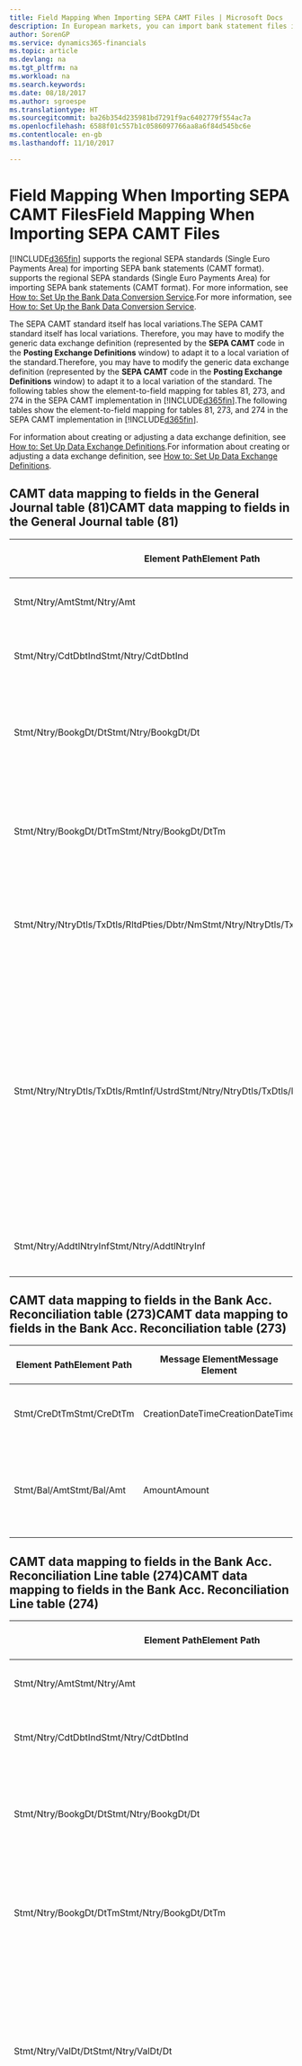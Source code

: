 ```yaml
---
title: Field Mapping When Importing SEPA CAMT Files | Microsoft Docs
description: In European markets, you can import bank statement files in the regional SEPA standards (Single Euro Payments Area).
author: SorenGP
ms.service: dynamics365-financials
ms.topic: article
ms.devlang: na
ms.tgt_pltfrm: na
ms.workload: na
ms.search.keywords: 
ms.date: 08/18/2017
ms.author: sgroespe
ms.translationtype: HT
ms.sourcegitcommit: ba26b354d235981bd7291f9ac6402779f554ac7a
ms.openlocfilehash: 6588f01c557b1c0586097766aa8a6f84d545bc6e
ms.contentlocale: en-gb
ms.lasthandoff: 11/10/2017

---
```

# <a name="field-mapping-when-importing-sepa-camt-files"></a><span data-ttu-id="58448-103">Field Mapping When Importing SEPA CAMT Files</span><span class="sxs-lookup"><span data-stu-id="58448-103">Field Mapping When Importing SEPA CAMT Files</span></span>
[!INCLUDE[d365fin](includes/d365fin_md.md)]<span data-ttu-id="58448-104"> supports the regional SEPA standards (Single Euro Payments Area) for importing SEPA bank statements (CAMT format).</span><span class="sxs-lookup"><span data-stu-id="58448-104"> supports the regional SEPA standards (Single Euro Payments Area) for importing SEPA bank statements (CAMT format).</span></span> <span data-ttu-id="58448-105">For more information, see [How to: Set Up the Bank Data Conversion Service](bank-how-setup-bank-data-conversion-service.md).</span><span class="sxs-lookup"><span data-stu-id="58448-105">For more information, see [How to: Set Up the Bank Data Conversion Service](bank-how-setup-bank-data-conversion-service.md).</span></span>  

 <span data-ttu-id="58448-106">The SEPA CAMT standard itself has local variations.</span><span class="sxs-lookup"><span data-stu-id="58448-106">The SEPA CAMT standard itself has local variations.</span></span> <span data-ttu-id="58448-107">Therefore, you may have to modify the generic data exchange definition (represented by the **SEPA CAMT** code in the **Posting Exchange Definitions** window) to adapt it to a local variation of the standard.</span><span class="sxs-lookup"><span data-stu-id="58448-107">Therefore, you may have to modify the generic data exchange definition (represented by the **SEPA CAMT** code in the **Posting Exchange Definitions** window) to adapt it to a local variation of the standard.</span></span> <span data-ttu-id="58448-108">The following tables show the element-to-field mapping for tables 81, 273, and 274 in the SEPA CAMT implementation in [!INCLUDE[d365fin](includes/d365fin_md.md)].</span><span class="sxs-lookup"><span data-stu-id="58448-108">The following tables show the element-to-field mapping for tables 81, 273, and 274 in the SEPA CAMT implementation in [!INCLUDE[d365fin](includes/d365fin_md.md)].</span></span>  

 <span data-ttu-id="58448-109">For information about creating or adjusting a data exchange definition, see [How to: Set Up Data Exchange Definitions](across-how-to-set-up-data-exchange-definitions.md).</span><span class="sxs-lookup"><span data-stu-id="58448-109">For information about creating or adjusting a data exchange definition, see [How to: Set Up Data Exchange Definitions](across-how-to-set-up-data-exchange-definitions.md).</span></span>  

## <a name="camt-data-mapping-to-fields-in-the-general-journal-table-81"></a><span data-ttu-id="58448-110">CAMT data mapping to fields in the General Journal table (81)</span><span class="sxs-lookup"><span data-stu-id="58448-110">CAMT data mapping to fields in the General Journal table (81)</span></span>  

|<span data-ttu-id="58448-111">Element Path</span><span class="sxs-lookup"><span data-stu-id="58448-111">Element Path</span></span>|<span data-ttu-id="58448-112">Message Element</span><span class="sxs-lookup"><span data-stu-id="58448-112">Message Element</span></span>|<span data-ttu-id="58448-113">Data Type</span><span class="sxs-lookup"><span data-stu-id="58448-113">Data Type</span></span>|<span data-ttu-id="58448-114">Description</span><span class="sxs-lookup"><span data-stu-id="58448-114">Description</span></span>|<span data-ttu-id="58448-115">Negative-Sign Identifier</span><span class="sxs-lookup"><span data-stu-id="58448-115">Negative-Sign Identifier</span></span>|<span data-ttu-id="58448-116">Field No.</span><span class="sxs-lookup"><span data-stu-id="58448-116">Field No.</span></span>|<span data-ttu-id="58448-117">Field Name</span><span class="sxs-lookup"><span data-stu-id="58448-117">Field Name</span></span>|  
|------------------|---------------------|---------------|-----------------|-------------------------------|---------------|----------------|  
|<span data-ttu-id="58448-118">Stmt/Ntry/Amt</span><span class="sxs-lookup"><span data-stu-id="58448-118">Stmt/Ntry/Amt</span></span>|<span data-ttu-id="58448-119">Amount</span><span class="sxs-lookup"><span data-stu-id="58448-119">Amount</span></span>|<span data-ttu-id="58448-120">Decimal</span><span class="sxs-lookup"><span data-stu-id="58448-120">Decimal</span></span>|<span data-ttu-id="58448-121">The amount of money in the cash entry</span><span class="sxs-lookup"><span data-stu-id="58448-121">The amount of money in the cash entry</span></span>||<span data-ttu-id="58448-122">13</span><span class="sxs-lookup"><span data-stu-id="58448-122">13</span></span>|<span data-ttu-id="58448-123">Amount</span><span class="sxs-lookup"><span data-stu-id="58448-123">Amount</span></span>|  
|<span data-ttu-id="58448-124">Stmt/Ntry/CdtDbtInd</span><span class="sxs-lookup"><span data-stu-id="58448-124">Stmt/Ntry/CdtDbtInd</span></span>|<span data-ttu-id="58448-125">CreditDebitIndicator</span><span class="sxs-lookup"><span data-stu-id="58448-125">CreditDebitIndicator</span></span>|<span data-ttu-id="58448-126">Text</span><span class="sxs-lookup"><span data-stu-id="58448-126">Text</span></span>|<span data-ttu-id="58448-127">Indicates whether the entry is a credit or a debit entry</span><span class="sxs-lookup"><span data-stu-id="58448-127">Indicates whether the entry is a credit or a debit entry</span></span>|<span data-ttu-id="58448-128">DBIT</span><span class="sxs-lookup"><span data-stu-id="58448-128">DBIT</span></span>|<span data-ttu-id="58448-129">13</span><span class="sxs-lookup"><span data-stu-id="58448-129">13</span></span>|<span data-ttu-id="58448-130">Amount</span><span class="sxs-lookup"><span data-stu-id="58448-130">Amount</span></span>|  
|<span data-ttu-id="58448-131">Stmt/Ntry/BookgDt/Dt</span><span class="sxs-lookup"><span data-stu-id="58448-131">Stmt/Ntry/BookgDt/Dt</span></span>|<span data-ttu-id="58448-132">Date</span><span class="sxs-lookup"><span data-stu-id="58448-132">Date</span></span>|<span data-ttu-id="58448-133">Date</span><span class="sxs-lookup"><span data-stu-id="58448-133">Date</span></span>|<span data-ttu-id="58448-134">The date when an entry is posted to an account on the account servicer's books</span><span class="sxs-lookup"><span data-stu-id="58448-134">The date when an entry is posted to an account on the account servicer's books</span></span>||<span data-ttu-id="58448-135">5</span><span class="sxs-lookup"><span data-stu-id="58448-135">5</span></span>|<span data-ttu-id="58448-136">Posting Date</span><span class="sxs-lookup"><span data-stu-id="58448-136">Posting Date</span></span>|  
|<span data-ttu-id="58448-137">Stmt/Ntry/BookgDt/DtTm</span><span class="sxs-lookup"><span data-stu-id="58448-137">Stmt/Ntry/BookgDt/DtTm</span></span>|<span data-ttu-id="58448-138">DateTime</span><span class="sxs-lookup"><span data-stu-id="58448-138">DateTime</span></span>|<span data-ttu-id="58448-139">DateTime</span><span class="sxs-lookup"><span data-stu-id="58448-139">DateTime</span></span>|<span data-ttu-id="58448-140">The date and time when an entry is posted to an account on the account servicer's books</span><span class="sxs-lookup"><span data-stu-id="58448-140">The date and time when an entry is posted to an account on the account servicer's books</span></span>||<span data-ttu-id="58448-141">5</span><span class="sxs-lookup"><span data-stu-id="58448-141">5</span></span>|<span data-ttu-id="58448-142">Posting Date</span><span class="sxs-lookup"><span data-stu-id="58448-142">Posting Date</span></span>|  
|<span data-ttu-id="58448-143">Stmt/Ntry/NtryDtls/TxDtls/RltdPties/Dbtr/Nm</span><span class="sxs-lookup"><span data-stu-id="58448-143">Stmt/Ntry/NtryDtls/TxDtls/RltdPties/Dbtr/Nm</span></span>|<span data-ttu-id="58448-144">Name</span><span class="sxs-lookup"><span data-stu-id="58448-144">Name</span></span>|<span data-ttu-id="58448-145">Text</span><span class="sxs-lookup"><span data-stu-id="58448-145">Text</span></span>|<span data-ttu-id="58448-146">The name of the party that owes an amount of money to the (ultimate) creditor</span><span class="sxs-lookup"><span data-stu-id="58448-146">The name of the party that owes an amount of money to the (ultimate) creditor</span></span>||<span data-ttu-id="58448-147">1221</span><span class="sxs-lookup"><span data-stu-id="58448-147">1221</span></span>|<span data-ttu-id="58448-148">Payer Information</span><span class="sxs-lookup"><span data-stu-id="58448-148">Payer Information</span></span>|  
|<span data-ttu-id="58448-149">Stmt/Ntry/NtryDtls/TxDtls/RmtInf/Ustrd</span><span class="sxs-lookup"><span data-stu-id="58448-149">Stmt/Ntry/NtryDtls/TxDtls/RmtInf/Ustrd</span></span>|<span data-ttu-id="58448-150">Unstructured</span><span class="sxs-lookup"><span data-stu-id="58448-150">Unstructured</span></span>|<span data-ttu-id="58448-151">Text</span><span class="sxs-lookup"><span data-stu-id="58448-151">Text</span></span>|<span data-ttu-id="58448-152">Information supplied to enable the matching/reconciliation of an entry with the items that the payment is intended to settle, such as commercial invoices in an accounts-receivable system, in an unstructured form</span><span class="sxs-lookup"><span data-stu-id="58448-152">Information supplied to enable the matching/reconciliation of an entry with the items that the payment is intended to settle, such as commercial invoices in an accounts-receivable system, in an unstructured form</span></span>||<span data-ttu-id="58448-153">8</span><span class="sxs-lookup"><span data-stu-id="58448-153">8</span></span>|<span data-ttu-id="58448-154">Description</span><span class="sxs-lookup"><span data-stu-id="58448-154">Description</span></span>|  
|<span data-ttu-id="58448-155">Stmt/Ntry/AddtlNtryInf</span><span class="sxs-lookup"><span data-stu-id="58448-155">Stmt/Ntry/AddtlNtryInf</span></span>|<span data-ttu-id="58448-156">AdditionalEntryInformation</span><span class="sxs-lookup"><span data-stu-id="58448-156">AdditionalEntryInformation</span></span>|<span data-ttu-id="58448-157">Text</span><span class="sxs-lookup"><span data-stu-id="58448-157">Text</span></span>|<span data-ttu-id="58448-158">Additional information about the entry</span><span class="sxs-lookup"><span data-stu-id="58448-158">Additional information about the entry</span></span>||<span data-ttu-id="58448-159">1222</span><span class="sxs-lookup"><span data-stu-id="58448-159">1222</span></span>|<span data-ttu-id="58448-160">Transaction Information</span><span class="sxs-lookup"><span data-stu-id="58448-160">Transaction Information</span></span>|  

## <a name="camt-data-mapping-to-fields-in-the-bank-acc-reconciliation-table-273"></a><span data-ttu-id="58448-161">CAMT data mapping to fields in the Bank Acc. Reconciliation table (273)</span><span class="sxs-lookup"><span data-stu-id="58448-161">CAMT data mapping to fields in the Bank Acc. Reconciliation table (273)</span></span>  

|<span data-ttu-id="58448-162">Element Path</span><span class="sxs-lookup"><span data-stu-id="58448-162">Element Path</span></span>|<span data-ttu-id="58448-163">Message Element</span><span class="sxs-lookup"><span data-stu-id="58448-163">Message Element</span></span>|<span data-ttu-id="58448-164">Data Type</span><span class="sxs-lookup"><span data-stu-id="58448-164">Data Type</span></span>|<span data-ttu-id="58448-165">Description</span><span class="sxs-lookup"><span data-stu-id="58448-165">Description</span></span>|<span data-ttu-id="58448-166">Negative-Sign Identifier</span><span class="sxs-lookup"><span data-stu-id="58448-166">Negative-Sign Identifier</span></span>|<span data-ttu-id="58448-167">Field No.</span><span class="sxs-lookup"><span data-stu-id="58448-167">Field No.</span></span>|<span data-ttu-id="58448-168">Field Name</span><span class="sxs-lookup"><span data-stu-id="58448-168">Field Name</span></span>|  
|------------------|---------------------|---------------|-----------------|-------------------------------|---------------|----------------|  
|<span data-ttu-id="58448-169">Stmt/CreDtTm</span><span class="sxs-lookup"><span data-stu-id="58448-169">Stmt/CreDtTm</span></span>|<span data-ttu-id="58448-170">CreationDateTime</span><span class="sxs-lookup"><span data-stu-id="58448-170">CreationDateTime</span></span>|<span data-ttu-id="58448-171">Date</span><span class="sxs-lookup"><span data-stu-id="58448-171">Date</span></span>|<span data-ttu-id="58448-172">The date and time when the message was created</span><span class="sxs-lookup"><span data-stu-id="58448-172">The date and time when the message was created</span></span>||<span data-ttu-id="58448-173">3</span><span class="sxs-lookup"><span data-stu-id="58448-173">3</span></span>|<span data-ttu-id="58448-174">Statement Date</span><span class="sxs-lookup"><span data-stu-id="58448-174">Statement Date</span></span>|  
|<span data-ttu-id="58448-175">Stmt/Bal/Amt</span><span class="sxs-lookup"><span data-stu-id="58448-175">Stmt/Bal/Amt</span></span>|<span data-ttu-id="58448-176">Amount</span><span class="sxs-lookup"><span data-stu-id="58448-176">Amount</span></span>|<span data-ttu-id="58448-177">Decimal</span><span class="sxs-lookup"><span data-stu-id="58448-177">Decimal</span></span>|<span data-ttu-id="58448-178">The amount resulting from the netted amounts for all debit and credit entries</span><span class="sxs-lookup"><span data-stu-id="58448-178">The amount resulting from the netted amounts for all debit and credit entries</span></span>||<span data-ttu-id="58448-179">4</span><span class="sxs-lookup"><span data-stu-id="58448-179">4</span></span>|<span data-ttu-id="58448-180">Statement Ending Balance</span><span class="sxs-lookup"><span data-stu-id="58448-180">Statement Ending Balance</span></span>|  

## <a name="camt-data-mapping-to-fields-in-the-bank-acc-reconciliation-line-table-274"></a><span data-ttu-id="58448-181">CAMT data mapping to fields in the Bank Acc. Reconciliation Line table (274)</span><span class="sxs-lookup"><span data-stu-id="58448-181">CAMT data mapping to fields in the Bank Acc. Reconciliation Line table (274)</span></span>  

|<span data-ttu-id="58448-182">Element Path</span><span class="sxs-lookup"><span data-stu-id="58448-182">Element Path</span></span>|<span data-ttu-id="58448-183">Message Element</span><span class="sxs-lookup"><span data-stu-id="58448-183">Message Element</span></span>|<span data-ttu-id="58448-184">Data Type</span><span class="sxs-lookup"><span data-stu-id="58448-184">Data Type</span></span>|<span data-ttu-id="58448-185">Description</span><span class="sxs-lookup"><span data-stu-id="58448-185">Description</span></span>|<span data-ttu-id="58448-186">Negative-Sign Identifier</span><span class="sxs-lookup"><span data-stu-id="58448-186">Negative-Sign Identifier</span></span>|<span data-ttu-id="58448-187">Field No.</span><span class="sxs-lookup"><span data-stu-id="58448-187">Field No.</span></span>|<span data-ttu-id="58448-188">Field Name</span><span class="sxs-lookup"><span data-stu-id="58448-188">Field Name</span></span>|  
|------------------|---------------------|---------------|-----------------|-------------------------------|---------------|----------------|  
|<span data-ttu-id="58448-189">Stmt/Ntry/Amt</span><span class="sxs-lookup"><span data-stu-id="58448-189">Stmt/Ntry/Amt</span></span>|<span data-ttu-id="58448-190">Amount</span><span class="sxs-lookup"><span data-stu-id="58448-190">Amount</span></span>|<span data-ttu-id="58448-191">Decimal</span><span class="sxs-lookup"><span data-stu-id="58448-191">Decimal</span></span>|<span data-ttu-id="58448-192">The amount of money in the cash entry</span><span class="sxs-lookup"><span data-stu-id="58448-192">The amount of money in the cash entry</span></span>||<span data-ttu-id="58448-193">7</span><span class="sxs-lookup"><span data-stu-id="58448-193">7</span></span>|<span data-ttu-id="58448-194">Statement Amount</span><span class="sxs-lookup"><span data-stu-id="58448-194">Statement Amount</span></span>|  
|<span data-ttu-id="58448-195">Stmt/Ntry/CdtDbtInd</span><span class="sxs-lookup"><span data-stu-id="58448-195">Stmt/Ntry/CdtDbtInd</span></span>|<span data-ttu-id="58448-196">CreditDebitIndicator</span><span class="sxs-lookup"><span data-stu-id="58448-196">CreditDebitIndicator</span></span>|<span data-ttu-id="58448-197">Text</span><span class="sxs-lookup"><span data-stu-id="58448-197">Text</span></span>|<span data-ttu-id="58448-198">Indicates whether the entry is a credit or a debit entry</span><span class="sxs-lookup"><span data-stu-id="58448-198">Indicates whether the entry is a credit or a debit entry</span></span>|<span data-ttu-id="58448-199">DBIT</span><span class="sxs-lookup"><span data-stu-id="58448-199">DBIT</span></span>|<span data-ttu-id="58448-200">7</span><span class="sxs-lookup"><span data-stu-id="58448-200">7</span></span>|<span data-ttu-id="58448-201">Statement Amount</span><span class="sxs-lookup"><span data-stu-id="58448-201">Statement Amount</span></span>|  
|<span data-ttu-id="58448-202">Stmt/Ntry/BookgDt/Dt</span><span class="sxs-lookup"><span data-stu-id="58448-202">Stmt/Ntry/BookgDt/Dt</span></span>|<span data-ttu-id="58448-203">Date</span><span class="sxs-lookup"><span data-stu-id="58448-203">Date</span></span>|<span data-ttu-id="58448-204">Date</span><span class="sxs-lookup"><span data-stu-id="58448-204">Date</span></span>|<span data-ttu-id="58448-205">The date when an entry is posted to an account on the account servicer's books</span><span class="sxs-lookup"><span data-stu-id="58448-205">The date when an entry is posted to an account on the account servicer's books</span></span>||<span data-ttu-id="58448-206">5</span><span class="sxs-lookup"><span data-stu-id="58448-206">5</span></span>|<span data-ttu-id="58448-207">Transaction Date</span><span class="sxs-lookup"><span data-stu-id="58448-207">Transaction Date</span></span>|  
|<span data-ttu-id="58448-208">Stmt/Ntry/BookgDt/DtTm</span><span class="sxs-lookup"><span data-stu-id="58448-208">Stmt/Ntry/BookgDt/DtTm</span></span>|<span data-ttu-id="58448-209">DateTime</span><span class="sxs-lookup"><span data-stu-id="58448-209">DateTime</span></span>|<span data-ttu-id="58448-210">DateTime</span><span class="sxs-lookup"><span data-stu-id="58448-210">DateTime</span></span>|<span data-ttu-id="58448-211">The date and time when an entry is posted to an account on the account servicer's books</span><span class="sxs-lookup"><span data-stu-id="58448-211">The date and time when an entry is posted to an account on the account servicer's books</span></span>||<span data-ttu-id="58448-212">5</span><span class="sxs-lookup"><span data-stu-id="58448-212">5</span></span>|<span data-ttu-id="58448-213">Transaction Date</span><span class="sxs-lookup"><span data-stu-id="58448-213">Transaction Date</span></span>|  
|<span data-ttu-id="58448-214">Stmt/Ntry/ValDt/Dt</span><span class="sxs-lookup"><span data-stu-id="58448-214">Stmt/Ntry/ValDt/Dt</span></span>|<span data-ttu-id="58448-215">Date</span><span class="sxs-lookup"><span data-stu-id="58448-215">Date</span></span>|<span data-ttu-id="58448-216">Date</span><span class="sxs-lookup"><span data-stu-id="58448-216">Date</span></span>|<span data-ttu-id="58448-217">The date when assets become available to the account owner in case of a credit entry, or cease to be available to the account owner in case of a debit entry</span><span class="sxs-lookup"><span data-stu-id="58448-217">The date when assets become available to the account owner in case of a credit entry, or cease to be available to the account owner in case of a debit entry</span></span>||<span data-ttu-id="58448-218">12</span><span class="sxs-lookup"><span data-stu-id="58448-218">12</span></span>|<span data-ttu-id="58448-219">Value Date</span><span class="sxs-lookup"><span data-stu-id="58448-219">Value Date</span></span>|  
|<span data-ttu-id="58448-220">Stmt/Ntry/ValDt/DtTm</span><span class="sxs-lookup"><span data-stu-id="58448-220">Stmt/Ntry/ValDt/DtTm</span></span>|<span data-ttu-id="58448-221">DateTime</span><span class="sxs-lookup"><span data-stu-id="58448-221">DateTime</span></span>|<span data-ttu-id="58448-222">DateTime</span><span class="sxs-lookup"><span data-stu-id="58448-222">DateTime</span></span>|<span data-ttu-id="58448-223">The date and time when assets become available to the account owner in case of a credit entry, or cease to be available to the account owner in case of a debit entry</span><span class="sxs-lookup"><span data-stu-id="58448-223">The date and time when assets become available to the account owner in case of a credit entry, or cease to be available to the account owner in case of a debit entry</span></span>||<span data-ttu-id="58448-224">12</span><span class="sxs-lookup"><span data-stu-id="58448-224">12</span></span>|<span data-ttu-id="58448-225">Value Date</span><span class="sxs-lookup"><span data-stu-id="58448-225">Value Date</span></span>|  
|<span data-ttu-id="58448-226">Stmt/Ntry/NtryDtls/TxDtls/RltdPties/Dbtr/Nm</span><span class="sxs-lookup"><span data-stu-id="58448-226">Stmt/Ntry/NtryDtls/TxDtls/RltdPties/Dbtr/Nm</span></span>|<span data-ttu-id="58448-227">Name</span><span class="sxs-lookup"><span data-stu-id="58448-227">Name</span></span>|<span data-ttu-id="58448-228">Text</span><span class="sxs-lookup"><span data-stu-id="58448-228">Text</span></span>|<span data-ttu-id="58448-229">The name of the party that owes an amount of money to the (ultimate) creditor</span><span class="sxs-lookup"><span data-stu-id="58448-229">The name of the party that owes an amount of money to the (ultimate) creditor</span></span>||<span data-ttu-id="58448-230">15</span><span class="sxs-lookup"><span data-stu-id="58448-230">15</span></span>|<span data-ttu-id="58448-231">Payer Information</span><span class="sxs-lookup"><span data-stu-id="58448-231">Payer Information</span></span>|  
|<span data-ttu-id="58448-232">Stmt/Ntry/NtryDtls/TxDtls/RmtInf/Ustrd</span><span class="sxs-lookup"><span data-stu-id="58448-232">Stmt/Ntry/NtryDtls/TxDtls/RmtInf/Ustrd</span></span>|<span data-ttu-id="58448-233">Unstructured</span><span class="sxs-lookup"><span data-stu-id="58448-233">Unstructured</span></span>|<span data-ttu-id="58448-234">Text</span><span class="sxs-lookup"><span data-stu-id="58448-234">Text</span></span>|<span data-ttu-id="58448-235">Information supplied to enable the matching/reconciliation of an entry with the items that the payment is intended to settle, such as commercial invoices in an accounts-receivable system, in an unstructured form</span><span class="sxs-lookup"><span data-stu-id="58448-235">Information supplied to enable the matching/reconciliation of an entry with the items that the payment is intended to settle, such as commercial invoices in an accounts-receivable system, in an unstructured form</span></span>||<span data-ttu-id="58448-236">6</span><span class="sxs-lookup"><span data-stu-id="58448-236">6</span></span>|<span data-ttu-id="58448-237">Description</span><span class="sxs-lookup"><span data-stu-id="58448-237">Description</span></span>|  
|<span data-ttu-id="58448-238">Stmt/Ntry/AddtlNtryInf</span><span class="sxs-lookup"><span data-stu-id="58448-238">Stmt/Ntry/AddtlNtryInf</span></span>|<span data-ttu-id="58448-239">AdditionalEntryInformation</span><span class="sxs-lookup"><span data-stu-id="58448-239">AdditionalEntryInformation</span></span>|<span data-ttu-id="58448-240">Text</span><span class="sxs-lookup"><span data-stu-id="58448-240">Text</span></span>|<span data-ttu-id="58448-241">Additional information about the entry</span><span class="sxs-lookup"><span data-stu-id="58448-241">Additional information about the entry</span></span>||<span data-ttu-id="58448-242">16</span><span class="sxs-lookup"><span data-stu-id="58448-242">16</span></span>|<span data-ttu-id="58448-243">Transaction Information</span><span class="sxs-lookup"><span data-stu-id="58448-243">Transaction Information</span></span>|  

 <span data-ttu-id="58448-244">Elements in the **Ntry** node that are imported into [!INCLUDE[d365fin](includes/d365fin_md.md)] but not mapped to any fields are stored in the **Posting Exch. Column Def** table.</span><span class="sxs-lookup"><span data-stu-id="58448-244">Elements in the **Ntry** node that are imported into [!INCLUDE[d365fin](includes/d365fin_md.md)] but not mapped to any fields are stored in the **Posting Exch. Column Def** table.</span></span> <span data-ttu-id="58448-245">Users can view these elements from the **Payment Reconciliation Journal**, **Payment Application**, and **Bank Acc. Reconciliation** windows by choosing the **Bank Statement Line Details** action.</span><span class="sxs-lookup"><span data-stu-id="58448-245">Users can view these elements from the **Payment Reconciliation Journal**, **Payment Application**, and **Bank Acc. Reconciliation** windows by choosing the **Bank Statement Line Details** action.</span></span> <span data-ttu-id="58448-246">For more information, see [How to: Reconcile Payments Using Automatic Application](receivables-how-reconcile-payments-auto-application.md).</span><span class="sxs-lookup"><span data-stu-id="58448-246">For more information, see [How to: Reconcile Payments Using Automatic Application](receivables-how-reconcile-payments-auto-application.md).</span></span>  
## <a name="see-also"></a><span data-ttu-id="58448-247">See Also</span><span class="sxs-lookup"><span data-stu-id="58448-247">See Also</span></span>  
[<span data-ttu-id="58448-248">Setting Up Data Exchange</span><span class="sxs-lookup"><span data-stu-id="58448-248">Setting Up Data Exchange</span></span>](across-set-up-data-exchange.md)  
[<span data-ttu-id="58448-249">Exchanging Data Electronically</span><span class="sxs-lookup"><span data-stu-id="58448-249">Exchanging Data Electronically</span></span>](across-data-exchange.md)  
<span data-ttu-id="58448-250">[How to: Set Up the Bank Data Conversion Service](bank-how-setup-bank-data-conversion-service.md) </span><span class="sxs-lookup"><span data-stu-id="58448-250">[How to: Set Up the Bank Data Conversion Service](bank-how-setup-bank-data-conversion-service.md) </span></span>  
[<span data-ttu-id="58448-251">How to: Use XML Schemas to Prepare Data Exchange Definitions</span><span class="sxs-lookup"><span data-stu-id="58448-251">How to: Use XML Schemas to Prepare Data Exchange Definitions</span></span>](across-how-to-use-xml-schemas-to-prepare-data-exchange-definitions.md)  
[<span data-ttu-id="58448-252">How to: Reconcile Payments Using Automatic Application</span><span class="sxs-lookup"><span data-stu-id="58448-252">How to: Reconcile Payments Using Automatic Application</span></span>](receivables-how-reconcile-payments-auto-application.md)  

